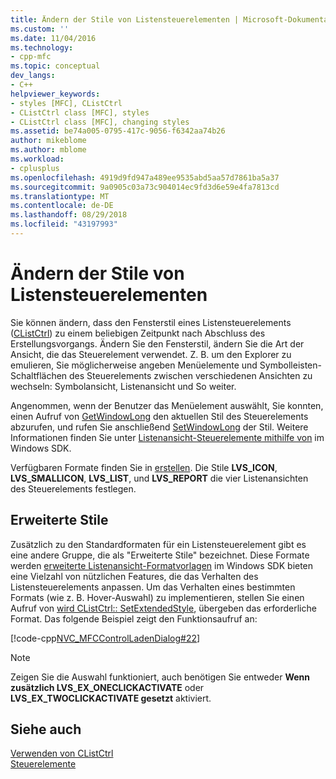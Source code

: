 ```yaml
---
title: Ändern der Stile von Listensteuerelementen | Microsoft-Dokumentation
ms.custom: ''
ms.date: 11/04/2016
ms.technology:
- cpp-mfc
ms.topic: conceptual
dev_langs:
- C++
helpviewer_keywords:
- styles [MFC], CListCtrl
- CListCtrl class [MFC], styles
- CListCtrl class [MFC], changing styles
ms.assetid: be74a005-0795-417c-9056-f6342aa74b26
author: mikeblome
ms.author: mblome
ms.workload:
- cplusplus
ms.openlocfilehash: 4919d9fd947a489ee9535abd5aa57d7861ba5a37
ms.sourcegitcommit: 9a0905c03a73c904014ec9fd3d6e59e4fa7813cd
ms.translationtype: MT
ms.contentlocale: de-DE
ms.lasthandoff: 08/29/2018
ms.locfileid: "43197993"
---
```

# <a name="changing-list-control-styles"></a>Ändern der Stile von Listensteuerelementen
Sie können ändern, dass den Fensterstil eines Listensteuerelements ([CListCtrl](../mfc/reference/clistctrl-class.md)) zu einem beliebigen Zeitpunkt nach Abschluss des Erstellungsvorgangs. Ändern Sie den Fensterstil, ändern Sie die Art der Ansicht, die das Steuerelement verwendet. Z. B. um den Explorer zu emulieren, Sie möglicherweise angeben Menüelemente und Symbolleisten-Schaltflächen des Steuerelements zwischen verschiedenen Ansichten zu wechseln: Symbolansicht, Listenansicht und So weiter.  
  
 Angenommen, wenn der Benutzer das Menüelement auswählt, Sie konnten, einen Aufruf von [GetWindowLong](https://msdn.microsoft.com/library/windows/desktop/ms633584) den aktuellen Stil des Steuerelements abzurufen, und rufen Sie anschließend [SetWindowLong](https://msdn.microsoft.com/library/windows/desktop/ms633591) der Stil. Weitere Informationen finden Sie unter [Listenansicht-Steuerelemente mithilfe von](/windows/desktop/Controls/using-list-view-controls) im Windows SDK.  
  
 Verfügbaren Formate finden Sie in [erstellen](../mfc/reference/clistctrl-class.md#create). Die Stile **LVS_ICON**, **LVS_SMALLICON**, **LVS_LIST**, und **LVS_REPORT** die vier Listenansichten des Steuerelements festlegen.  
  
## <a name="extended-styles"></a>Erweiterte Stile  
 Zusätzlich zu den Standardformaten für ein Listensteuerelement gibt es eine andere Gruppe, die als "Erweiterte Stile" bezeichnet. Diese Formate werden [erweiterte Listenansicht-Formatvorlagen](/windows/desktop/Controls/extended-list-view-styles) im Windows SDK bieten eine Vielzahl von nützlichen Features, die das Verhalten des Listensteuerelements anpassen. Um das Verhalten eines bestimmten Formats (wie z. B. Hover-Auswahl) zu implementieren, stellen Sie einen Aufruf von [wird CListCtrl:: SetExtendedStyle](../mfc/reference/clistctrl-class.md#setextendedstyle), übergeben das erforderliche Format. Das folgende Beispiel zeigt den Funktionsaufruf an:  
  
 [!code-cpp[NVC_MFCControlLadenDialog#22](../mfc/codesnippet/cpp/changing-list-control-styles_1.cpp)]  
  
> [!NOTE]
>  Zeigen Sie die Auswahl funktioniert, auch benötigen Sie entweder **Wenn zusätzlich LVS_EX_ONECLICKACTIVATE** oder **LVS_EX_TWOCLICKACTIVATE gesetzt** aktiviert.  
  
## <a name="see-also"></a>Siehe auch  
 [Verwenden von CListCtrl](../mfc/using-clistctrl.md)   
 [Steuerelemente](../mfc/controls-mfc.md)

